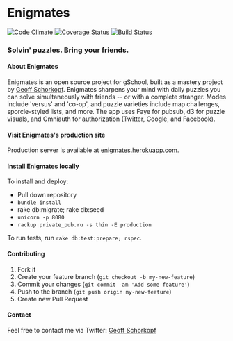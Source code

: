 # Enigmates

[![Code Climate](https://codeclimate.com/github/gschorkopf/enigmates.png)](https://codeclimate.com/github/gschorkopf/enigmates)
[![Coverage Status](https://coveralls.io/repos/gschorkopf/enigmates/badge.png)](https://coveralls.io/r/gschorkopf/enigmates)
[![Build Status](https://travis-ci.org/gschorkopf/enigmates.png)](https://travis-ci.org/gschorkopf/enigmates)

### Solvin' puzzles. Bring your friends.

#### About Enigmates

Enigmates is an open source project for gSchool, built as a mastery project by [Geoff Schorkopf](http://www.github.com/gschorkopf). Enigmates sharpens your mind with daily puzzles you can solve simultaneously with friends -- or with a complete stranger. Modes include 'versus' and 'co-op', and puzzle varieties include map challenges, sporcle-styled lists, and more. The app uses Faye for pubsub, d3 for puzzle visuals, and Omniauth for authorization (Twitter, Google, and Facebook).

#### Visit Enigmates's production site

Production server is available at [enigmates.herokuapp.com](http://enigmates.herokuapp.com).

#### Install Enigmates locally

To install and deploy:
* Pull down repository
* `bundle install`
* rake db:migrate; rake db:seed
* `unicorn -p 8080`
* `rackup private_pub.ru -s thin -E production`

To run tests, run `rake db:test:prepare; rspec`.

#### Contributing

1. Fork it
2. Create your feature branch (`git checkout -b my-new-feature`)
3. Commit your changes (`git commit -am 'Add some feature'`)
4. Push to the branch (`git push origin my-new-feature`)
5. Create new Pull Request

#### Contact

Feel free to contact me via Twitter: [Geoff Schorkopf](http://twitter.com/gschork)